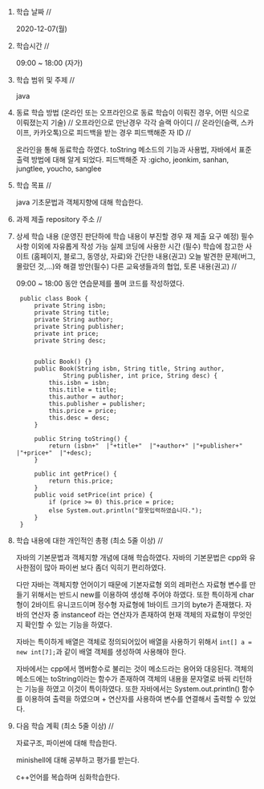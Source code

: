 1. 학습 날짜 // 

    2020-12-07(월)
 
2. 학습시간 // 

    09:00 ~ 18:00 (자가)
    
3. 학습 범위 및 주제 // 
    
    java

4. 동료 학습 방법 (온라인 또는 오프라인으로 동료 학습이 이뤄진 경우, 어떤 식으로 이뤄졌는지 기술) // 오프라인으로 만난경우 각각 슬랙 아이디 // 온라인(슬랙, 스카이프, 카카오톡)으로 피드백을 받는 경우 피드백해준 자 ID // 

    온라인을 통해 동료학습 하였다. toString 메소드의 기능과 사용법, 자바에서 표준출력 방법에 대해 알게 되었다. 피드백해준 자 :gicho, jeonkim, sanhan, jungtlee, youcho, sanglee

5. 학습 목표 //

    java 기초문법과 객체지향에 대해 학습한다.
    
6. 과제 제출 repository 주소 // 
    
    
    
7. 상세 학습 내용 (운영진 판단하에 학습 내용이 부진할 경우 재 제출 요구 예정) 필수사항 이외에 자유롭게 작성 가능 실제 코딩에 사용한 시간 (필수) 학습에 참고한 사이트 (홈페이지, 블로그, 동영상, 자료)와 간단한 내용(권고) 오늘 발견한 문제(버그, 몰랐던 것,...)와 해결 방안(필수) 다른 교육생들과의 협업, 토론 내용(권고) //
    
    09:00 ~ 18:00 동안 연습문제를 풀며 코드를 작성하였다.
    
        public class Book {
            private String isbn;
            private String title;
            private String author;
            private String publisher;
            private int price;
            private String desc;


            public Book() {}
            public Book(String isbn, String title, String author,
                    String publisher, int price, String desc) {
                this.isbn = isbn;
                this.title = title;
                this.author = author;
                this.publisher = publisher;
                this.price = price;
                this.desc = desc;
            }

            public String toString() {
                return (isbn+"	|"+title+"	|"+author+"	|"+publisher+"	|"+price+"	|"+desc);
            }

            public int getPrice() {
                return this.price;
            }
            public void setPrice(int price) {
                if (price >= 0) this.price = price;
                else System.out.println("잘못입력하였습니다.");
            }
        }
   
8. 학습 내용에 대한 개인적인 총평 (최소 5줄 이상) //
    
   자바의 기본문법과 객체지향 개념에 대해 학습하였다. 자바의 기본문법은 cpp와 유사한점이 많아 파이썬 보다 좀더 익히기 편리하였다. 
   
   다만 자바는 객체지향 언어이기 때문에 기본자료형 외의 레퍼런스 자료형 변수를 만들기 위해서는 반드시 new를 이용하여 생성해 주어야 하였다. 또한 특이하게 char 형이 2바이트 유니코드이며 정수형 자료형에 1바이트 크기의 byte가 존재했다. 자바의 연산자 중 instanceof 라는 연산자가 존재하여 현재 객체의 자료형이 무엇인지 확인할 수 있는 기능을 하였다.
   
   자바는 특이하게 배열은 객체로 정의되어있어 배열을 사용하기 위해서 `int[] a = new int[7];`과 같이 배열 객체를 생성하여 사용해야 한다.
   
   자바에서는 cpp에서 멤버함수로 불리는 것이 메소드라는 용어와 대응된다. 객체의 메소드에는 toString이라는 함수가 존재하여 객체의 내용을 문자열로 바꿔 리턴하는 기능을 하였고 이것이 특이하였다. 또한 자바에서는 System.out.println() 함수를 이용하여 출력을 하였으며 + 연산자를 사용하여 변수를 연결해서 출력할 수 있었다.
    
9. 다음 학습 계획 (최소 5줄 이상) // 
    
    자료구조, 파이썬에 대해 학습한다.
    
    minishell에 대해 공부하고 평가를 받는다.
    
    c++언어를 복습하며 심화학습한다.